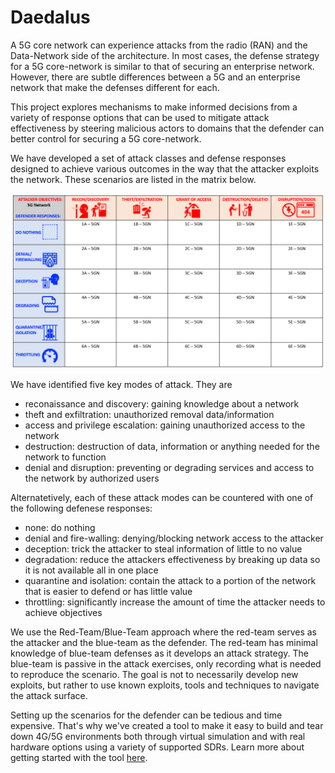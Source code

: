 Daedalus
==========

A 5G core network can experience attacks from the radio (RAN) and the Data-Network side of the architecture. In most cases, the defense strategy for a 5G core-network is similar to that of securing an enterprise network. However, there are subtle differences between a 5G and an enterprise network that make the defenses different for each.

This project explores mechanisms to make informed decisions from a variety of response options that can be used to mitigate attack effectiveness by steering malicious actors to domains that the defender can better control for securing a 5G core-network.

We have developed a set of attack classes and defense responses designed to achieve various outcomes in the way that the attacker exploits the network. These scenarios are listed in the matrix below.

<img src = "images/daedalus-grid-5g.png" width=600>

We have identified five key modes of attack. They are
* reconaissance and discovery: gaining knowledge about a network
* theft and exfiltration: unauthorized removal data/information
* access and privilege escalation: gaining unauthorized access to the network
* destruction: destruction of data, information or anything needed for the network to function
* denial and disruption: preventing or degrading services and access to the network by authorized users

Alternatetively, each of these attack modes can be countered with one of the following defenese responses:
* none: do nothing
* denial and fire-walling: denying/blocking network access to the attacker
* deception: trick the attacker to steal information of little to no value
* degradation: reduce the attackers effectiveness by breaking up data so it is not available all in one place
* quarantine and isolation: contain the attack to a portion of the network that is easier to defend or has little value
* throttling: significantly increase the amount of time the attacker needs to achieve objectives

We use the Red-Team/Blue-Team approach where the red-team serves as the attacker and the blue-team as the defender. The red-team has minimal knowledge of blue-team defenses as it develops an attack strategy. The blue-team is passive in the attack exercises, only recording what is needed to reproduce the scenario. The goal is not to necessarily develop new exploits, but rather to use known exploits, tools and techniques to navigate the attack surface.

Setting up the scenarios for the defender can be tedious and time expensive. That's why we've created a tool to make it easy to build and tear down 4G/5G environments both through virtual simulation and with real hardware options using a variety of supported SDRs. Learn more about getting started with the tool [here](blue/README.md).
